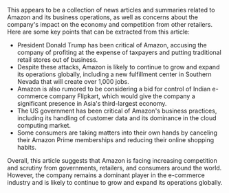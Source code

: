 This appears to be a collection of news articles and summaries related to Amazon and its business operations, as well as concerns about the company's impact on the economy and competition from other retailers. Here are some key points that can be extracted from this article:

* President Donald Trump has been critical of Amazon, accusing the company of profiting at the expense of taxpayers and putting traditional retail stores out of business.
* Despite these attacks, Amazon is likely to continue to grow and expand its operations globally, including a new fulfillment center in Southern Nevada that will create over 1,000 jobs.
* Amazon is also rumored to be considering a bid for control of Indian e-commerce company Flipkart, which would give the company a significant presence in Asia's third-largest economy.
* The US government has been critical of Amazon's business practices, including its handling of customer data and its dominance in the cloud computing market.
* Some consumers are taking matters into their own hands by canceling their Amazon Prime memberships and reducing their online shopping habits.

Overall, this article suggests that Amazon is facing increasing competition and scrutiny from governments, retailers, and consumers around the world. However, the company remains a dominant player in the e-commerce industry and is likely to continue to grow and expand its operations globally.